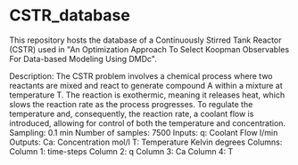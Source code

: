 # CSTR_database
This repository hosts the database of a Continuously Stirred Tank Reactor (CSTR) used in "An Optimization Approach To Select Koopman Observables For Data-based Modeling Using DMDc".

Description:
	The CSTR problem involves a chemical process where two reactants are mixed and react to generate compound A within a mixture at temperature T. The reaction is exothermic, meaning it releases heat, which slows the reaction rate as the process progresses. To regulate the temperature and, consequently, the reaction rate, a coolant flow is introduced, allowing for control of both the temperature and concentration.
Sampling:
	0.1 min
Number of samples:
	7500
Inputs:
	q: Coolant Flow l/min
Outputs:
	Ca: Concentration mol/l
	T: Temperature Kelvin degrees
Columns:
	Column 1: time-steps
	Column 2: q
	Column 3: Ca
	Column 4: T
